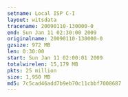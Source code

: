 ```yaml
---
setname: Local ISP C-I
layout: witsdata
tracename: 20090110-130000-0
end: Sun Jan 11 02:30:00 2009
originalname: 20090110-130000-0
gzsize: 972 MB
len: 0:30:00
start: Sun Jan 11 02:00:01 2009
totalwirelen: 15,179 MB
pkts: 25 million
size: 1,950 MB
md5: 7c5cad46add7b9eb70c11cbbf7008687
---
```

